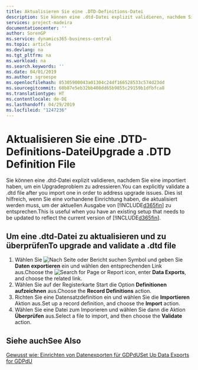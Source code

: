 ```yaml
---
title: Aktualisieren Sie eine .DTD-Definitions-Datei
description: Sie können eine .dtd-Datei explizit validieren, nachdem Sie eine importiert haben, um ein Upgradeproblem zu adressieren. Dies ist hilfreich, wenn Sie eine vorhandene Einrichtung haben, die aktualisiert werden muss, um der aktuellen Ausgabe von Business Central zu entsprechen.
services: project-madeira
documentationcenter: ''
author: SorenGP
ms.service: dynamics365-business-central
ms.topic: article
ms.devlang: na
ms.tgt_pltfrm: na
ms.workload: na
ms.search.keywords: ''
ms.date: 04/01/2019
ms.author: sgroespe
ms.openlocfilehash: 85305900043a01304c24df166528533c574d23dd
ms.sourcegitcommit: 60b87e5eb32bb408dd65b9855c29159b1dfbfca8
ms.translationtype: HT
ms.contentlocale: de-DE
ms.lasthandoff: 04/29/2019
ms.locfileid: "1247236"
---
```

# <a name="upgrade-a-dtd-definition-file"></a><span data-ttu-id="fac7b-104">Aktualisieren Sie eine .DTD-Definitions-Datei</span><span class="sxs-lookup"><span data-stu-id="fac7b-104">Upgrade a .DTD Definition File</span></span>
<span data-ttu-id="fac7b-105">Sie können eine .dtd-Datei explizit validieren, nachdem Sie eine importiert haben, um ein Upgradeproblem zu adressieren.</span><span class="sxs-lookup"><span data-stu-id="fac7b-105">You can explicitly validate a .dtd file after you import one in order to address upgrade issues.</span></span> <span data-ttu-id="fac7b-106">Dies ist hilfreich, wenn Sie eine vorhandene Einrichtung haben, die aktualisiert werden muss, um der aktuellen Ausgabe von [!INCLUDE[d365fin](../../includes/d365fin_md.md)] zu entsprechen.</span><span class="sxs-lookup"><span data-stu-id="fac7b-106">This is useful when you have an existing setup that needs to be updated to reflect the current version of [!INCLUDE[d365fin](../../includes/d365fin_md.md)].</span></span>  

## <a name="to-upgrade-and-validate-a-dtd-file"></a><span data-ttu-id="fac7b-107">Um eine .dtd-Datei zu aktualisieren und zu überprüfen</span><span class="sxs-lookup"><span data-stu-id="fac7b-107">To upgrade and validate a .dtd file</span></span>  

1.  <span data-ttu-id="fac7b-108">Wählen Sie ![Nach Seite oder Bericht suchen](../../media/ui-search/search_small.png "Nach Seite oder Bericht suchen") Symbol und geben Sie **Daten exportieren** ein und wählen den entsprechenden Link aus.</span><span class="sxs-lookup"><span data-stu-id="fac7b-108">Choose the ![Search for Page or Report](../../media/ui-search/search_small.png "Search for Page or Report icon") icon, enter **Data Exports**, and choose the related link.</span></span>  
2.  <span data-ttu-id="fac7b-109">Wählen Sie auf der Registerkarte Start die Option **Definitionen aufzeichnen** aus.</span><span class="sxs-lookup"><span data-stu-id="fac7b-109">Choose the **Record Definitions** action.</span></span>  
3.  <span data-ttu-id="fac7b-110">Richten Sie eine Datensatzdefinition ein und wählen Sie die **Importieren** Aktion aus.</span><span class="sxs-lookup"><span data-stu-id="fac7b-110">Set up a record definition, and choose the **Import** action.</span></span>  
4.  <span data-ttu-id="fac7b-111">Wählen Sie eine Datei zum Imporieren und wählen Sie dann die Aktion **Überprüfen** aus.</span><span class="sxs-lookup"><span data-stu-id="fac7b-111">Select a file to import, and then choose the **Validate** action.</span></span>  

## <a name="see-also"></a><span data-ttu-id="fac7b-112">Siehe auch</span><span class="sxs-lookup"><span data-stu-id="fac7b-112">See Also</span></span>  
 [<span data-ttu-id="fac7b-113">Gewusst wie: Einrichten von Datenexporten für GDPdU</span><span class="sxs-lookup"><span data-stu-id="fac7b-113">Set Up Data Exports for GDPdU</span></span>](how-to-set-up-data-exports-for-gdpdu.md)
